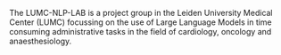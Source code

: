 The LUMC-NLP-LAB is a project group in the Leiden University Medical Center (LUMC) focussing on the use of Large Language Models in time consuming administrative tasks in the field of cardiology, oncology and anaesthesiology.  
